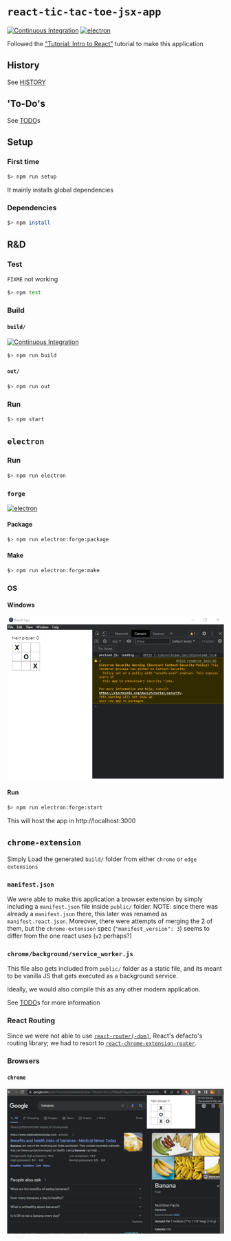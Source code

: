# `react-tic-tac-toe-jsx-app`

[![Continuous Integration](https://github.com/percebus/react-tic-tac-toe-jsx-app/actions/workflows/verify.yml/badge.svg)](https://github.com/percebus/react-tic-tac-toe-jsx-app/actions/workflows/verify.yml) [![electron](https://github.com/percebus/react-tic-tac-toe-jsx-app/actions/workflows/electron.yml/badge.svg)](https://github.com/percebus/react-tic-tac-toe-jsx-app/actions/workflows/electron.yml)

Followed the ["Tutorial: Intro to React"](https://reactjs.org/tutorial/tutorial.html) tutorial to make this application

## History

See [HISTORY](./HISTORY.md)

## 'To-Do's

See [TODO](./TODO.md)s

## Setup

### First time

```bash
$> npm run setup
```

It mainly installs global dependencies

### Dependencies

```bash
$> npm install
```

## R&D

### Test

`FIXME` not working

```bash
$> npm test
```

### Build

#### `build/`

[![Continuous Integration](https://github.com/percebus/react-tic-tac-toe-jsx-app/actions/workflows/verify.yml/badge.svg)](https://github.com/percebus/react-tic-tac-toe-jsx-app/actions/workflows/verify.yml)

```bash
$> npm run build
```

#### `out/`

```bash
$> npm run out
```

### Run

```bash
$> npm start
```

## `electron`

### Run

```bash
$> npm run electron
```

### `forge`

[![electron](https://github.com/percebus/react-tic-tac-toe-jsx-app/actions/workflows/electron.yml/badge.svg)](https://github.com/percebus/react-tic-tac-toe-jsx-app/actions/workflows/electron.yml)

#### Package

```bash
$> npm run electron:forge:package
```

#### Make

```bash
$> npm run electron:forge:make
```

### OS

#### Windows

![`win32`](./README/electron/win32.png)


#### Run

```bash
$> npm run electron:forge:start
```

This will host the app in http://localhost:3000

## `chrome-extension`

Simply Load the generated `build/` folder from either `chrome` or `edge` `extensions`

### `manifest.json`

We were able to make this application a browser extension by simply including a `manifest.json` file inside `public/` folder. NOTE: since there was already a `manifest.json` there, this later was renamed as `manifest.react.json`. Moreover, there were attempts of merging the 2 of them, but the `chrome-extension` spec (`"manifest_version": 3`) seems to differ from the one react uses (`v2` perhaps?)

### `chrome/background/service_worker.js`

This file also gets included from `public/` folder as a static file, and its meant to be vanilla JS that gets executed as a background service.

Ideally, we would also compile this as any other modern application.

See [TODO](./TODO.md)s for more information

### React Routing

Since we were not able to use [`react-router(-dom)`](https://github.com/remix-run/react-router), React's defacto's routing library; we had to resort to [`react-chrome-extension-router`](https://github.com/kelsonpw/react-chrome-extension-router).

### Browsers

#### `chrome`

![chrome-extension](./README/chrome/popup.png)
